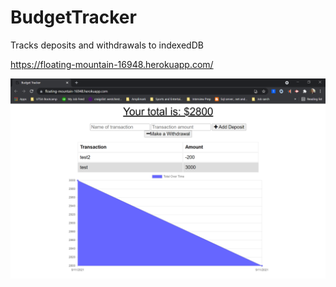 # BudgetTracker

Tracks deposits and withdrawals to indexedDB

https://floating-mountain-16948.herokuapp.com/

![Budget Tracker](/public/budget.png)
